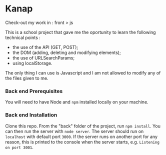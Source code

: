 # Kanap

Check-out my work in : front > js

This is a school project that gave me the oportunity to learn the following technical points : 
- the use of the API (GET, POST);
- the DOM (adding, deleting and modifying elements);
- the use of URLSearchParams;
- using localStorage.

The only thing I can use is Javascript and I am not allowed to modify any of the files given to me. 

### Back end Prerequisites ###

You will need to have Node and `npm` installed locally on your machine.

### Back end Installation ###

Clone this repo. From the "back" folder of the project, run `npm install`. You 
can then run the server with `node server`. 
The server should run on `localhost` with default port `3000`. If the
server runs on another port for any reason, this is printed to the
console when the server starts, e.g. `Listening on port 3001`.
